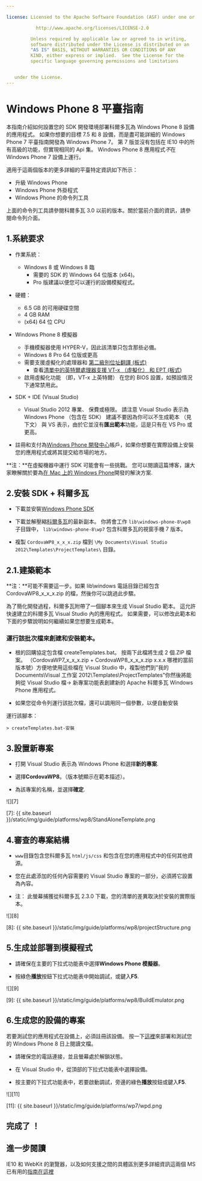 ```yaml
---

license: Licensed to the Apache Software Foundation (ASF) under one or more contributor license agreements. See the NOTICE file distributed with this work for additional information regarding copyright ownership. The ASF licenses this file to you under the Apache License, Version 2.0 (the "License"); you may not use this file except in compliance with the License. You may obtain a copy of the License at

           http://www.apache.org/licenses/LICENSE-2.0

         Unless required by applicable law or agreed to in writing,
         software distributed under the License is distributed on an
         "AS IS" BASIS, WITHOUT WARRANTIES OR CONDITIONS OF ANY
         KIND, either express or implied.  See the License for the
         specific language governing permissions and limitations


   under the License.
---
```


# Windows Phone 8 平臺指南

本指南介紹如何設置您的 SDK 開發環境部署科爾多瓦為 Windows Phone 8 設備的應用程式。 如果你想要的目標 7.5 和 8 設備，而是盡可能詳細的 Windows Phone 7 平臺指南開發為 Windows Phone 7。 第 7 版並沒有包括在 IE10 中的所有高級的功能，但實現相同的 Api 集。 Windows Phone 8 應用程式*不*在 Windows Phone 7 設備上運行。

適用于這兩個版本的更多詳細的平臺特定資訊如下所示：

*   升級 Windows Phone
*   Windows Phone 外掛程式
*   Windows Phone 的命令列工具

上面的命令列工具請參閱科爾多瓦 3.0 以前的版本。關於當前介面的資訊，請參閱命令列介面。

## 1.系統要求

*   作業系統：

    *   Windows 8 或 Windows 8 臨
        *   需要的 SDK 的 Windows 64 位版本 (x64)。
        *   Pro 版建議以便您可以運行的設備模擬程式。

*   硬體：

    *   6.5 GB 的可用硬碟空間
    *   4 GB RAM
    *   (x64) 64 位 CPU

*   Windows Phone 8 模擬器

    *   手機模擬器使用 HYPER-V，因此該清單只包含那些必備。
    *   Windows 8 Pro 64 位版或更高
    *   需要支援虛擬化的處理器和 [第二級別位址翻譯 (板式)][1]
        *   查看[清單中的英特爾處理器支援 VT-x （虛擬化） 和 EPT (板式)][2]
    *   啟用虛擬化功能 （即，VT-x 上英特爾） 在您的 BIOS 設置，如預設情況下通常禁用此。

*   SDK + IDE (Visual Studio)

    *   Visual Studio 2012 專業、 保費或極限。 請注意 Visual Studio 表示為 Windows Phone （包含在 SDK） 建議不要因為你可以不生成範本 （見下文） 與 VS 表示，由於它並沒有**匯出範本**功能，這是只有在 VS Pro 或更高。

*   註冊和支付為[Windows Phone 開發中心][3]帳戶，如果你想要在實際設備上安裝您的應用程式或將其提交給市場的地方。

 [1]: http://en.wikipedia.org/wiki/Second_Level_Address_Translation
 [2]: http://ark.intel.com/Products/VirtualizationTechnology
 [3]: http://dev.windowsphone.com/en-us/publish

**注：**在虛擬機器中運行 SDK 可能會有一些挑戰。 您可以閱讀這篇博客，讓大家瞭解關於要為[在 Mac 上的 Windows Phone][4]開發的解決方案.

 [4]: http://aka.ms/BuildaWP8apponaMac

## 2.安裝 SDK + 科爾多瓦

*   下載並安裝[Windows Phone SDK][5]

*   下載並解壓縮[科爾多瓦][6]的最新副本。 你將會工作 `lib\windows-phone-8\wp8` 子目錄中， `lib\windows-phone-8\wp7` 包含科爾多瓦的視窗手機 7 版本。

*   複製 `CordovaWP8_x_x_x.zip` 檔到 `\My Documents\Visual Studio 2012\Templates\ProjectTemplates\` 目錄。

 [5]: http://www.microsoft.com/en-us/download/details.aspx?id=35471
 [6]: http://phonegap.com/download

## 2.1.建築範本

**注：**可能不需要這一步。如果 lib\windows 電話目錄已經包含 CordovaWP8\_x\_x_x.zip 的檔，然後你可以跳過此步驟。

為了簡化開發過程，科爾多瓦附帶了一個腳本來生成 Visual Studio 範本。 這允許快速建立的科爾多瓦 Visual Studio 內的應用程式。 如果需要，可以修改此範本和下面的步驟說明如何繼續如果您想要生成範本。

### 運行該批次檔來創建和安裝範本。

*   根的回購協定包含檔 createTemplates.bat。 按兩下此檔將生成 2 個.ZIP 檔案。 （CordovaWP7\_x\_x\_x.zip + CordovaWP8\_x\_x\_x.zip x.x.x 哪裡的當前版本號）方便地使用這些檔在 Visual Studio 中，複製他們到"我的 Documents\Visual 工作室 2012\Templates\ProjectTemplates\"你然後將能夠從 Visual Studio 檔-> 新專案功能表創建新的 Apache 科爾多瓦 Windows Phone 應用程式。

*   如果您從命令列運行該批次檔，還可以調用同一個參數，以便自動安裝

運行該腳本：

    > createTemplates.bat-安裝


## 3.設置新專案

*   打開 Visual Studio 表示為 Windows Phone 和選擇**新的專案**.

*   選擇**CordovaWP8**。（版本號顯示在範本描述）。

*   為該專案的名稱，並選擇**確定**.

![][7]

 [7]: {{ site.baseurl }}/static/img/guide/platforms/wp8/StandAloneTemplate.png

## 4.審查的專案結構

*   `www`目錄包含您科爾多瓦 `html/js/css` 和包含在您的應用程式中的任何其他資源。

*   您在此處添加的任何內容需要的 Visual Studio 專案的一部分，必須將它設置為內容。

*   注： 此螢幕捕獲從科爾多瓦 2.3.0 下載，您的清單的差異取決於安裝的實際版本。

![][8]

 [8]: {{ site.baseurl }}/static/img/guide/platforms/wp8/projectStructure.png

## 5.生成並部署到模擬程式

*   請確保在主要的下拉式功能表中選擇**Windows Phone 模擬器**。

*   按綠色**播放**按鈕下拉式功能表中開始調試，或鍵入**F5**.

![][9]

 [9]: {{ site.baseurl }}/static/img/guide/platforms/wp8/BuildEmulator.png

## 6.生成您的設備的專案

若要測試您的應用程式在設備上，必須註冊該設備。 按一下[這裡][10]來部署和測試您的 Windows Phone 8 日上閱讀文檔。

 [10]: http://msdn.microsoft.com/en-us/library/windowsphone/develop/ff402565(v=vs.105).aspx

*   請確保您的電話連接，並且螢幕處於解鎖狀態。

*   在 Visual Studio 中，從頂部的下拉式功能表中選擇設備。

*   按主要的下拉式功能表中，若要啟動調試，旁邊的綠色**播放**按鈕或鍵入**F5**.

![][11]

 [11]: {{ site.baseurl }}/static/img/guide/platforms/wp7/wpd.png

## 完成了 ！

## 進一步閱讀

IE10 和 WebKit 的瀏覽器，以及如何支援之間的具體區別更多詳細資訊這兩個 MS 已有用的[指南在這裡][12]

 [12]: http://blogs.windows.com/windows_phone/b/wpdev/archive/2012/11/15/adapting-your-webkit-optimized-site-for-internet-explorer-10.aspx
